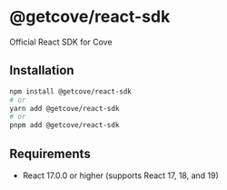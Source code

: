 # @getcove/react-sdk

Official React SDK for Cove

## Installation

```bash
npm install @getcove/react-sdk
# or
yarn add @getcove/react-sdk
# or
pnpm add @getcove/react-sdk
```

## Requirements

- React 17.0.0 or higher (supports React 17, 18, and 19)
